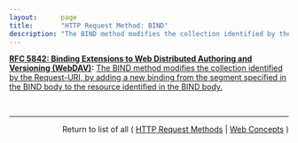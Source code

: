 ```yaml
---
layout:      page
title:       "HTTP Request Method: BIND"
description: "The BIND method modifies the collection identified by the Request-URI, by adding a new binding from the segment specified in the BIND body to the resource identified in the BIND body."
---
```


**[RFC 5842: Binding Extensions to Web Distributed Authoring and Versioning (WebDAV)](/specs/IETF/RFC/5842 "This specification defines bindings, and the BIND method for creating multiple bindings to the same resource. Creating a new binding to a resource causes at least one new URI to be mapped to that resource. Servers are required to ensure the integrity of any bindings that they allow to be created."):** [The BIND method modifies the collection identified by the Request-URI, by adding a new binding from the segment specified in the BIND body to the resource identified in the BIND body.](http://tools.ietf.org/html/rfc5842#section-4 "Read documentation for HTTP Request Method &#34;BIND&#34;")

<br/>
<hr/>

<p style="text-align: right">Return to list of all ( <a href="../http-methods">HTTP Request Methods</a> | <a href="../">Web Concepts</a> )</p>